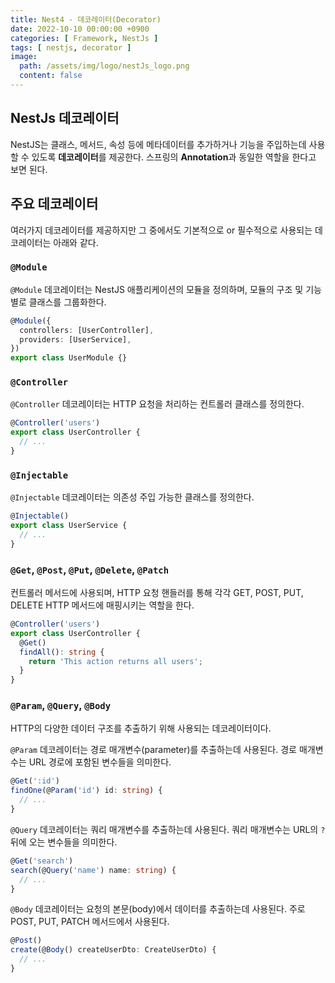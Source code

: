 ```yaml
---
title: Nest4 - 데코레이터(Decorator)
date: 2022-10-10 00:00:00 +0900
categories: [ Framework, NestJs ]
tags: [ nestjs, decorator ]
image:
  path: /assets/img/logo/nestJs_logo.png
  content: false
---
```


## NestJs 데코레이터

NestJS는 클래스, 메서드, 속성 등에 메타데이터를 추가하거나 기능을 주입하는데 사용할 수 있도록 **데코레이터**를 제공한다.
스프링의 **Annotation**과 동일한 역할을 한다고 보면 된다.

## 주요 데코레이터

여러가지 데코레이터를 제공하지만 그 중에서도 기본적으로 or 필수적으로 사용되는 데코레이터는 아래와 같다.

### `@Module`

`@Module` 데코레이터는 NestJS 애플리케이션의 모듈을 정의하며, 모듈의 구조 및 기능 별로 클래스를 그룹화한다.

``` typescript
@Module({
  controllers: [UserController],
  providers: [UserService],
})
export class UserModule {}
```

### `@Controller`

`@Controller` 데코레이터는 HTTP 요청을 처리하는 컨트롤러 클래스를 정의한다.

``` typescript
@Controller('users')
export class UserController {
  // ...
}
```

### `@Injectable`

`@Injectable` 데코레이터는 의존성 주입 가능한 클래스를 정의한다.

``` typescript
@Injectable()
export class UserService {
  // ...
}
```

### `@Get`, `@Post`, `@Put`, `@Delete`, `@Patch`

컨트롤러 메서드에 사용되며, HTTP 요청 핸들러를 통해 각각 GET, POST, PUT, DELETE HTTP 메서드에 매핑시키는 역할을 한다.

``` typescript
@Controller('users')
export class UserController {
  @Get()
  findAll(): string {
    return 'This action returns all users';
  }
}
```

### `@Param`, `@Query`, `@Body`

HTTP의 다양한 데이터 구조를 추출하기 위해 사용되는 데코레이터이다.

`@Param` 데코레이터는 경로 매개변수(parameter)를 추출하는데 사용된다. 경로 매개변수는 URL 경로에 포함된 변수들을 의미한다.

``` typescript
@Get(':id')
findOne(@Param('id') id: string) {
  // ...
}
```

`@Query` 데코레이터는 쿼리 매개변수를 추출하는데 사용된다. 쿼리 매개변수는 URL의 `?` 뒤에 오는 변수들을 의미한다.

``` typescript
@Get('search')
search(@Query('name') name: string) {
  // ...
}
```

`@Body` 데코레이터는 요청의 본문(body)에서 데이터를 추출하는데 사용된다. 주로 POST, PUT, PATCH 메서드에서 사용된다.

``` typescript
@Post()
create(@Body() createUserDto: CreateUserDto) {
  // ...
}
```
